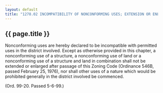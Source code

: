 ---
layout: default 
title: "1278.02 INCOMPATIBILITY OF NONCONFORMING USES; EXTENSION OR ENLARGEMENT."---

{{ page.title }}
----------------

Nonconforming uses are hereby declared to be incompatible with permitted
uses in the district involved. Except as otherwise provided in this
chapter, a nonconforming use of a structure, a nonconforming use of land
or a nonconforming use of a structure and land in combination shall not
be extended or enlarged after passage of this Zoning Code (Ordinance
546B, passed February 25, 1976), nor shall other uses of a nature which
would be prohibited generally in the district involved be commenced.

(Ord. 99-20. Passed 5-6-99.)

